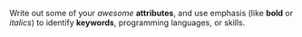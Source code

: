 Write out some of your *awesome* **attributes**, and use emphasis (like __bold__ or _italics_) to identify **keywords**, programming languages, or skills. 
